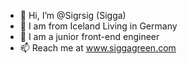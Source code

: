 - 👋 Hi, I’m @Sigrsig (Sigga)
- :flags: I am from Iceland Living in Germany
- 🌱 I am a junior front-end engineer
- 📫 Reach me at www.siggagreen.com

<!---
Sigrsig/Sigrsig is a ✨ special ✨ repository because its `README.md` (this file) appears on your GitHub profile.
You can click the Preview link to take a look at your changes.
--->
